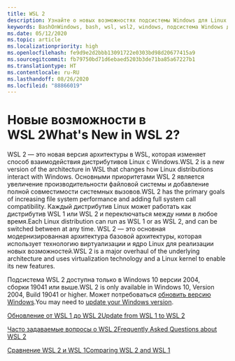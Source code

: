 ```yaml
---
title: WSL 2
description: Узнайте о новых возможностях подсистемы Windows для Linux 2. Просмотрите дополнительные доступные ресурсы, например об обновлении версии WSL, и часто задаваемые вопросы.
keywords: BashOnWindows, bash, wsl, wsl2, windows, подсистема Windows для Linux, windowssubsystem, ubuntu, debian, suse, windows 10, установка
ms.date: 05/12/2020
ms.topic: article
ms.localizationpriority: high
ms.openlocfilehash: fe9d9e2d2bbb13091722e0303bd98d20677415a9
ms.sourcegitcommit: fb79750bd71d6ebaed5203b3de71ba85a67227b1
ms.translationtype: HT
ms.contentlocale: ru-RU
ms.lasthandoff: 08/26/2020
ms.locfileid: "88866019"
---
```

# <a name="whats-new-in-wsl-2"></a><span data-ttu-id="fb2d9-105">Новые возможности в WSL 2</span><span class="sxs-lookup"><span data-stu-id="fb2d9-105">What's New in WSL 2?</span></span>

<span data-ttu-id="fb2d9-106">WSL 2 — это новая версия архитектуры в WSL, которая изменяет способ взаимодействия дистрибутивов Linux с Windows.</span><span class="sxs-lookup"><span data-stu-id="fb2d9-106">WSL 2 is a new version of the architecture in WSL that changes how Linux distributions interact with Windows.</span></span> <span data-ttu-id="fb2d9-107">Основными приоритетами WSL 2 является увеличение производительности файловой системы и добавление полной совместимости системных вызовов.</span><span class="sxs-lookup"><span data-stu-id="fb2d9-107">WSL 2 has the primary goals of increasing file system performance and adding full system call compatibility.</span></span> <span data-ttu-id="fb2d9-108">Каждый дистрибутив Linux может работать как дистрибутив WSL 1 или WSL 2 и переключаться между ними в любое время.</span><span class="sxs-lookup"><span data-stu-id="fb2d9-108">Each Linux distribution can run as WSL 1 or as WSL 2, and can be switched between at any time.</span></span> <span data-ttu-id="fb2d9-109">WSL 2 — это основная модернизированная архитектура базовой архитектуры, которая использует технологию виртуализации и ядро Linux для реализации новых возможностей.</span><span class="sxs-lookup"><span data-stu-id="fb2d9-109">WSL 2 is a major overhaul of the underlying architecture and uses virtualization technology and a Linux kernel to enable its new features.</span></span>

<span data-ttu-id="fb2d9-110">Подсистема WSL 2 доступна только в Windows 10 версии 2004, сборки 19041 или выше.</span><span class="sxs-lookup"><span data-stu-id="fb2d9-110">WSL 2 is only available in Windows 10, Version 2004, Build 19041 or higher.</span></span> <span data-ttu-id="fb2d9-111">Может потребоваться [обновить версию Windows](ms-settings:windowsupdate).</span><span class="sxs-lookup"><span data-stu-id="fb2d9-111">You may need to [update your Windows version](ms-settings:windowsupdate).</span></span>

[<span data-ttu-id="fb2d9-112">Обновление от WSL 1 до WSL 2</span><span class="sxs-lookup"><span data-stu-id="fb2d9-112">Update from WSL 1 to WSL 2</span></span>](./install-win10.md#update-to-wsl-2)

[<span data-ttu-id="fb2d9-113">Часто задаваемые вопросы о WSL 2</span><span class="sxs-lookup"><span data-stu-id="fb2d9-113">Frequently Asked Questions about WSL 2</span></span>](./wsl2-faq.md)

[<span data-ttu-id="fb2d9-114">Сравнение WSL 2 и WSL 1</span><span class="sxs-lookup"><span data-stu-id="fb2d9-114">Comparing WSL 2 and WSL 1</span></span>](./compare-versions.md)
